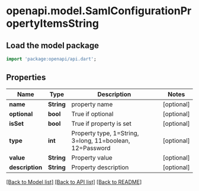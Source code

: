 # openapi.model.SamlConfigurationPropertyItemsString

## Load the model package
```dart
import 'package:openapi/api.dart';
```

## Properties
Name | Type | Description | Notes
------------ | ------------- | ------------- | -------------
**name** | **String** | property name | [optional] 
**optional** | **bool** | True if optional | [optional] 
**isSet** | **bool** | True if property is set | [optional] 
**type** | **int** | Property type, 1=String, 3=long, 11=boolean, 12=Password | [optional] 
**value** | **String** | Property value | [optional] 
**description** | **String** | Property description | [optional] 

[[Back to Model list]](../README.md#documentation-for-models) [[Back to API list]](../README.md#documentation-for-api-endpoints) [[Back to README]](../README.md)


